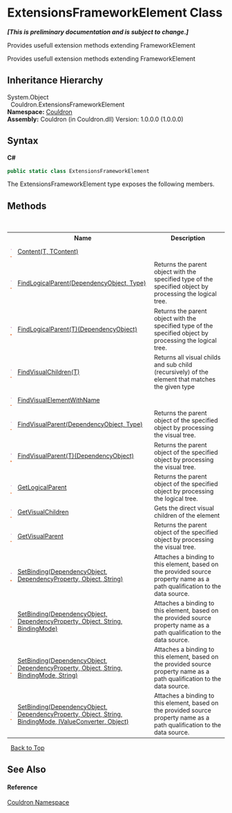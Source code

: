 # ExtensionsFrameworkElement Class
 _**\[This is preliminary documentation and is subject to change.\]**_

Provides usefull extension methods extending FrameworkElement

Provides usefull extension methods extending FrameworkElement


## Inheritance Hierarchy
System.Object<br />&nbsp;&nbsp;Couldron.ExtensionsFrameworkElement<br />
**Namespace:**&nbsp;<a href="N_Couldron">Couldron</a><br />**Assembly:**&nbsp;Couldron (in Couldron.dll) Version: 1.0.0.0 (1.0.0.0)

## Syntax

**C#**<br />
``` C#
public static class ExtensionsFrameworkElement
```

The ExtensionsFrameworkElement type exposes the following members.


## Methods
&nbsp;<table><tr><th></th><th>Name</th><th>Description</th></tr><tr><td>![Public method](media/pubmethod.gif "Public method")![Static member](media/static.gif "Static member")</td><td><a href="M_Couldron_ExtensionsFrameworkElement_Content__2">Content(T, TContent)</a></td><td /></tr><tr><td>![Public method](media/pubmethod.gif "Public method")![Static member](media/static.gif "Static member")</td><td><a href="M_Couldron_ExtensionsFrameworkElement_FindLogicalParent">FindLogicalParent(DependencyObject, Type)</a></td><td>
Returns the parent object with the specified type of the specified object by processing the logical tree.</td></tr><tr><td>![Public method](media/pubmethod.gif "Public method")![Static member](media/static.gif "Static member")</td><td><a href="M_Couldron_ExtensionsFrameworkElement_FindLogicalParent__1">FindLogicalParent(T)(DependencyObject)</a></td><td>
Returns the parent object with the specified type of the specified object by processing the logical tree.</td></tr><tr><td>![Public method](media/pubmethod.gif "Public method")![Static member](media/static.gif "Static member")</td><td><a href="M_Couldron_ExtensionsFrameworkElement_FindVisualChildren__1">FindVisualChildren(T)</a></td><td>
Returns all visual childs and sub child (recursively) of the element that matches the given type</td></tr><tr><td>![Public method](media/pubmethod.gif "Public method")![Static member](media/static.gif "Static member")</td><td><a href="M_Couldron_ExtensionsFrameworkElement_FindVisualElementWithName">FindVisualElementWithName</a></td><td /></tr><tr><td>![Public method](media/pubmethod.gif "Public method")![Static member](media/static.gif "Static member")</td><td><a href="M_Couldron_ExtensionsFrameworkElement_FindVisualParent">FindVisualParent(DependencyObject, Type)</a></td><td>
Returns the parent object of the specified object by processing the visual tree.</td></tr><tr><td>![Public method](media/pubmethod.gif "Public method")![Static member](media/static.gif "Static member")</td><td><a href="M_Couldron_ExtensionsFrameworkElement_FindVisualParent__1">FindVisualParent(T)(DependencyObject)</a></td><td>
Returns the parent object of the specified object by processing the visual tree.</td></tr><tr><td>![Public method](media/pubmethod.gif "Public method")![Static member](media/static.gif "Static member")</td><td><a href="M_Couldron_ExtensionsFrameworkElement_GetLogicalParent">GetLogicalParent</a></td><td>
Returns the parent object of the specified object by processing the logical tree.</td></tr><tr><td>![Public method](media/pubmethod.gif "Public method")![Static member](media/static.gif "Static member")</td><td><a href="M_Couldron_ExtensionsFrameworkElement_GetVisualChildren">GetVisualChildren</a></td><td>
Gets the direct visual children of the element</td></tr><tr><td>![Public method](media/pubmethod.gif "Public method")![Static member](media/static.gif "Static member")</td><td><a href="M_Couldron_ExtensionsFrameworkElement_GetVisualParent">GetVisualParent</a></td><td>
Returns the parent object of the specified object by processing the visual tree.</td></tr><tr><td>![Public method](media/pubmethod.gif "Public method")![Static member](media/static.gif "Static member")</td><td><a href="M_Couldron_ExtensionsFrameworkElement_SetBinding">SetBinding(DependencyObject, DependencyProperty, Object, String)</a></td><td>
Attaches a binding to this element, based on the provided source property name as a path qualification to the data source.</td></tr><tr><td>![Public method](media/pubmethod.gif "Public method")![Static member](media/static.gif "Static member")</td><td><a href="M_Couldron_ExtensionsFrameworkElement_SetBinding_1">SetBinding(DependencyObject, DependencyProperty, Object, String, BindingMode)</a></td><td>
Attaches a binding to this element, based on the provided source property name as a path qualification to the data source.</td></tr><tr><td>![Public method](media/pubmethod.gif "Public method")![Static member](media/static.gif "Static member")</td><td><a href="M_Couldron_ExtensionsFrameworkElement_SetBinding_2">SetBinding(DependencyObject, DependencyProperty, Object, String, BindingMode, String)</a></td><td>
Attaches a binding to this element, based on the provided source property name as a path qualification to the data source.</td></tr><tr><td>![Public method](media/pubmethod.gif "Public method")![Static member](media/static.gif "Static member")</td><td><a href="M_Couldron_ExtensionsFrameworkElement_SetBinding_3">SetBinding(DependencyObject, DependencyProperty, Object, String, BindingMode, IValueConverter, Object)</a></td><td>
Attaches a binding to this element, based on the provided source property name as a path qualification to the data source.</td></tr></table>&nbsp;
<a href="#extensionsframeworkelement-class">Back to Top</a>

## See Also


#### Reference
<a href="N_Couldron">Couldron Namespace</a><br />